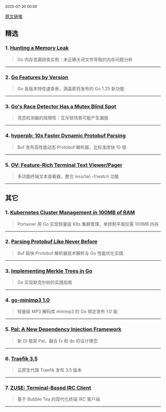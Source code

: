 <sub>2025-07-30 00:00</sub>


[原文链接](https://golangweekly.com/issues/564)


## 精选  

### 1. [Hunting a Memory Leak](https://golangweekly.com/link/172490/rss)  
> Go 内存泄漏排查实例：未正确关闭文件导致的内存问题分析  

---  

### 2. [Go Features by Version](https://golangweekly.com/link/172454/rss)  
> Go 各版本特性速查表，涵盖即将发布的 Go 1.25 新功能  

---  

### 3. [Go's Race Detector Has a Mutex Blind Spot](https://golangweekly.com/link/172461/rss)  
> 竞态检测器的局限性：互斥锁场景可能产生漏报  

---  

### 4. [hyperpb: 10x Faster Dynamic Protobuf Parsing](https://golangweekly.com/link/172472/rss)  
> Buf 发布高性能动态 Protobuf 解析器，比标准库快 10 倍  

---  

### 5. [OV: Feature-Rich Terminal Text Viewer/Pager](https://golangweekly.com/link/172469/rss)  
> 多功能终端文本查看器，整合 less/tail -f/watch 功能  

---  

## 其它  

### 1. [Kubernetes Cluster Management in 100MB of RAM](https://golangweekly.com/link/172489/rss)  
> Portainer 用 Go 实现轻量级 K8s 集群管理，单控制平面仅需 100MB 内存  

---  

### 2. [Parsing Protobuf Like Never Before](https://golangweekly.com/link/172464/rss)  
> Buf 超快 Protobuf 解析器技术解析与 Go 性能优化实践  

---  

### 3. [Implementing Merkle Trees in Go](https://golangweekly.com/link/172468/rss)  
> Go 实现默克尔树的实践指南  

---  

### 4. [go-minimp3 1.0](https://golangweekly.com/link/172492/rss)  
> 轻量级 MP3 解码库 minimp3 的 Go 绑定发布 1.0 版  

---  

### 5. [Pal: A New Dependency Injection Framework](https://golangweekly.com/link/172471/rss)  
> 新 DI 框架 Pal，融合 fx 和 do 的设计理念  

---  

### 6. [Traefik 3.5](https://golangweekly.com/link/172482/rss)  
> 云原生代理 Traefik 发布 3.5 版本  

---  

### 7. [ZUSE: Terminal-Based IRC Client](https://golangweekly.com/link/172485/rss)  
> 基于 Bubble Tea 的现代化终端 IRC 客户端  

---
    